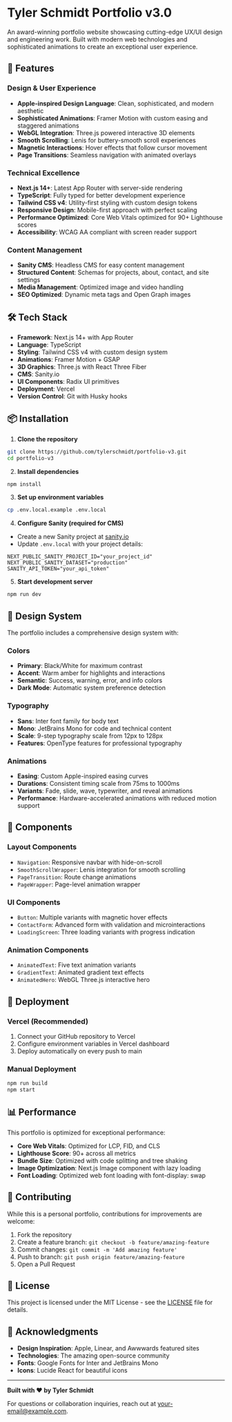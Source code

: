 # Tyler Schmidt Portfolio v3.0

An award-winning portfolio website showcasing cutting-edge UX/UI design and engineering work. Built with modern web technologies and sophisticated animations to create an exceptional user experience.

## 🚀 Features

### Design & User Experience
- **Apple-inspired Design Language**: Clean, sophisticated, and modern aesthetic
- **Sophisticated Animations**: Framer Motion with custom easing and staggered animations
- **WebGL Integration**: Three.js powered interactive 3D elements
- **Smooth Scrolling**: Lenis for buttery-smooth scroll experiences
- **Magnetic Interactions**: Hover effects that follow cursor movement
- **Page Transitions**: Seamless navigation with animated overlays

### Technical Excellence
- **Next.js 14+**: Latest App Router with server-side rendering
- **TypeScript**: Fully typed for better development experience
- **Tailwind CSS v4**: Utility-first styling with custom design tokens
- **Responsive Design**: Mobile-first approach with perfect scaling
- **Performance Optimized**: Core Web Vitals optimized for 90+ Lighthouse scores
- **Accessibility**: WCAG AA compliant with screen reader support

### Content Management
- **Sanity CMS**: Headless CMS for easy content management
- **Structured Content**: Schemas for projects, about, contact, and site settings
- **Media Management**: Optimized image and video handling
- **SEO Optimized**: Dynamic meta tags and Open Graph images

## 🛠️ Tech Stack

- **Framework**: Next.js 14+ with App Router
- **Language**: TypeScript
- **Styling**: Tailwind CSS v4 with custom design system
- **Animations**: Framer Motion + GSAP
- **3D Graphics**: Three.js with React Three Fiber
- **CMS**: Sanity.io
- **UI Components**: Radix UI primitives
- **Deployment**: Vercel
- **Version Control**: Git with Husky hooks

## 📦 Installation

1. **Clone the repository**
```bash
git clone https://github.com/tylerschmidt/portfolio-v3.git
cd portfolio-v3
```

2. **Install dependencies**
```bash
npm install
```

3. **Set up environment variables**
```bash
cp .env.local.example .env.local
```

4. **Configure Sanity (required for CMS)**
- Create a new Sanity project at [sanity.io](https://sanity.io)
- Update `.env.local` with your project details:
```env
NEXT_PUBLIC_SANITY_PROJECT_ID="your_project_id"
NEXT_PUBLIC_SANITY_DATASET="production"
SANITY_API_TOKEN="your_api_token"
```

5. **Start development server**
```bash
npm run dev
```

## 🎨 Design System

The portfolio includes a comprehensive design system with:

### Colors
- **Primary**: Black/White for maximum contrast
- **Accent**: Warm amber for highlights and interactions
- **Semantic**: Success, warning, error, and info colors
- **Dark Mode**: Automatic system preference detection

### Typography
- **Sans**: Inter font family for body text
- **Mono**: JetBrains Mono for code and technical content
- **Scale**: 9-step typography scale from 12px to 128px
- **Features**: OpenType features for professional typography

### Animations
- **Easing**: Custom Apple-inspired easing curves
- **Durations**: Consistent timing scale from 75ms to 1000ms
- **Variants**: Fade, slide, wave, typewriter, and reveal animations
- **Performance**: Hardware-accelerated animations with reduced motion support

## 📱 Components

### Layout Components
- `Navigation`: Responsive navbar with hide-on-scroll
- `SmoothScrollWrapper`: Lenis integration for smooth scrolling
- `PageTransition`: Route change animations
- `PageWrapper`: Page-level animation wrapper

### UI Components
- `Button`: Multiple variants with magnetic hover effects
- `ContactForm`: Advanced form with validation and microinteractions
- `LoadingScreen`: Three loading variants with progress indication

### Animation Components
- `AnimatedText`: Five text animation variants
- `GradientText`: Animated gradient text effects
- `AnimatedHero`: WebGL Three.js interactive hero

## 🚀 Deployment

### Vercel (Recommended)
1. Connect your GitHub repository to Vercel
2. Configure environment variables in Vercel dashboard
3. Deploy automatically on every push to main

### Manual Deployment
```bash
npm run build
npm start
```

## 📊 Performance

This portfolio is optimized for exceptional performance:

- **Core Web Vitals**: Optimized for LCP, FID, and CLS
- **Lighthouse Score**: 90+ across all metrics
- **Bundle Size**: Optimized with code splitting and tree shaking
- **Image Optimization**: Next.js Image component with lazy loading
- **Font Loading**: Optimized web font loading with font-display: swap

## 🤝 Contributing

While this is a personal portfolio, contributions for improvements are welcome:

1. Fork the repository
2. Create a feature branch: `git checkout -b feature/amazing-feature`
3. Commit changes: `git commit -m 'Add amazing feature'`
4. Push to branch: `git push origin feature/amazing-feature`
5. Open a Pull Request

## 📄 License

This project is licensed under the MIT License - see the [LICENSE](LICENSE) file for details.

## 🙏 Acknowledgments

- **Design Inspiration**: Apple, Linear, and Awwwards featured sites
- **Technologies**: The amazing open-source community
- **Fonts**: Google Fonts for Inter and JetBrains Mono
- **Icons**: Lucide React for beautiful icons

---

**Built with ❤️ by Tyler Schmidt**

For questions or collaboration inquiries, reach out at [your-email@example.com](mailto:your-email@example.com).
